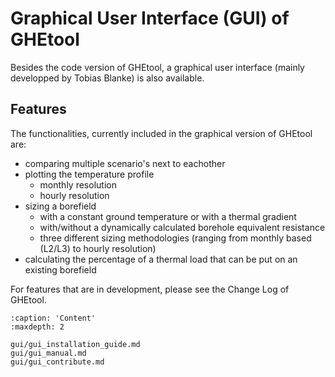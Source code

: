# Graphical User Interface (GUI) of GHEtool

Besides the code version of GHEtool, a graphical user interface (mainly developped by Tobias Blanke) is also available.

## Features
The functionalities, currently included in the graphical version of GHEtool are:

- comparing multiple scenario's next to eachother
- plotting the temperature profile
	- monthly resolution
	- hourly resolution
- sizing a borefield
	- with a constant ground temperature or with a thermal gradient
	- with/without a dynamically calculated borehole equivalent resistance
	- three different sizing methodologies (ranging from monthly based (L2/L3) to hourly resolution)
- calculating the percentage of a thermal load that can be put on an existing borefield

For features that are in development, please see the Change Log of GHEtool.

```{toctree}
:caption: 'Content'
:maxdepth: 2

gui/gui_installation_guide.md
gui/gui_manual.md
gui/gui_contribute.md
```